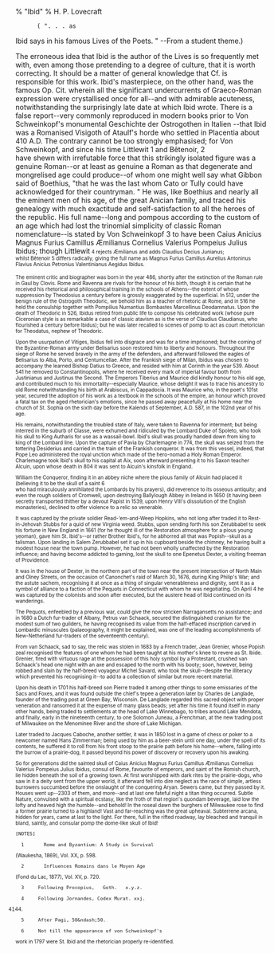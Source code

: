 % "Ibid" 
%  H. P. Lovecraft

        

  

          ( ". . . as
Ibid says in his famous   Lives of the Poets.   "  --From a student
theme.)              

The erroneous idea that Ibid is the author of the   Lives   is so frequently met with, even
among those pretending to a degree of culture, that it is worth correcting. It should be a matter
of general knowledge that Cf. is responsible for this work. Ibid's masterpiece, on the
other hand, was the famous   Op. Cit.   wherein all the significant undercurrents of Graeco-Roman
expression were crystallised once for all--and with admirable acuteness, notwithstanding
the surprisingly late date at which Ibid wrote. There is a false report--very commonly
reproduced in modern books prior to Von Schweinkopf's monumental   Geschichte der Ostrogothen
in Italien  --that Ibid was a Romanised Visigoth of Ataulf's horde who settled
in Placentia about 410 A.D. The contrary cannot be too strongly emphasised; for Von Schweinkopf,
and since his time Littlewit    1     and B&ecirc;tenoir,    2    
have shewn with irrefutable force that this strikingly isolated figure was a genuine Roman--or
at least as genuine a Roman as that degenerate and mongrelised age could produce--of whom
one might well say what Gibbon said of Boethius,  "that he was the last whom Cato or Tully
could have acknowledged for their countryman. " He was, like Boethius and nearly all the
eminent men of his age, of the great Anician family, and traced his genealogy with much exactitude
and self-satisfaction to all the heroes of the republic. His full name--long and pompous
according to the custom of an age which had lost the trinomial simplicity of classic Roman nomenclature--is
stated by Von Schweinkopf    3     to have been Caius Anicius Magnus
Furius Camillus &AElig;milianus Cornelius Valerius Pompeius Julius Ibidus; though Littlewit<font
size="-2">  4     rejects   &AElig;milianus   and adds   Claudius Decius Junianus;  
whilst B&ecirc;tenoir    5     differs radically, giving the full
name as Magnus Furius Camillus Aurelius Antoninus Flavius Anicius Petronius Valentinianus Aegidus
Ibidus.  

  The eminent critic and biographer was born in the year 486, shortly after the
extinction of the Roman rule in Gaul by Clovis. Rome and Ravenna are rivals for the honour of
his birth, though it is certain that he received his rhetorical and philosophical training in
the schools of Athens--the extent of whose suppression by Theodosius a century before is
grossly exaggerated by the superficial. In 512, under the benign rule of the Ostrogoth Theodoric,
we behold him as a teacher of rhetoric at Rome, and in 516 he held the consulship together with
Pompilius Numantius Bombastes Marcellinus Deodamnatus. Upon the death of Theodoric in 526, Ibidus
retired from public life to compose his celebrated work (whose pure Ciceronian style is as remarkable
a case of classic atavism as is the verse of Claudius Claudianus, who flourished a century before
Ibidus); but he was later recalled to scenes of pomp to act as court rhetorician for Theodatus,
nephew of Theodoric.  

  Upon the usurpation of Vitiges, Ibidus fell into disgrace and was for a time
imprisoned; but the coming of the Byzantine-Roman army under Belisarius soon restored him to
liberty and honours. Throughout the siege of Rome he served bravely in the army of the defenders,
and afterward followed the eagles of Belisarius to Alba, Porto, and Centumcellae. After the
Frankish siege of Milan, Ibidus was chosen to accompany the learned Bishop Datius to Greece,
and resided with him at Corinth in the year 539. About 541 he removed to Constantinopolis, where
he received every mark of imperial favour both from Justinianus and Justinus the Second. The
Emperors Tiberius and Maurice did kindly honour to his old age, and contributed much to his
immortality--especially Maurice, whose delight it was to trace his ancestry to old Rome
notwithstanding his birth at Arabiscus, in Cappadocia. It was Maurice who, in the poet's
101st year, secured the adoption of his work as a textbook in the schools of the empire, an
honour which proved a fatal tax on the aged rhetorician's emotions, since he passed away
peacefully at his home near the church of St. Sophia on the sixth day before the Kalends of
September, A.D. 587, in the 102nd year of his age.  

  His remains, notwithstanding the troubled state of Italy, were taken to Ravenna
for interment; but being interred in the suburb of Classe, were exhumed and ridiculed by the
Lombard Duke of Spoleto, who took his skull to King Autharis for use as a wassail-bowl. Ibid's
skull was proudly handed down from king to king of the Lombard line. Upon the capture of Pavia
by Charlemagne in 774, the skull was seized from the tottering Desiderius and carried in the
train of the Frankish conqueror. It was from this vessel, indeed, that Pope Leo administered
the royal unction which made of the hero-nomad a Holy Roman Emperor. Charlemagne took Ibid's
skull to his capital at Aix, soon afterward presenting it to his Saxon teacher Alcuin, upon
whose death in 804 it was sent to Alcuin's kinsfolk in England.  

  William the Conqueror, finding it in an abbey niche where the pious family
of Alcuin had placed it (believing it to be the skull of a saint    6    
who had miraculously annihilated the Lombards by his prayers), did reverence to its osseous
antiquity; and even the rough soldiers of Cromwell, upon destroying Ballylough Abbey in Ireland
in 1650 (it having been secretly transported thither by a devout Papist in 1539, upon Henry
VIII's dissolution of the English monasteries), declined to offer violence to a relic
so venerable.  

  It was captured by the private soldier Read-'em-and-Weep Hopkins, who
not long after traded it to Rest-in-Jehovah Stubbs for a quid of new Virginia weed. Stubbs,
upon sending forth his son Zerubbabel to seek his fortune in New England in 1661 (for he thought
ill of the Restoration atmosphere for a pious young yeoman), gave him St. Ibid's--or
rather Brother Ibid's, for he abhorred all that was Popish--skull as a talisman.
Upon landing in Salem Zerubbabel set it up in his cupboard beside the chimney, he having built
a modest house near the town pump. However, he had not been wholly unaffected by the Restoration
influence; and having become addicted to gaming, lost the skull to one Epenetus Dexter, a visiting
freeman of Providence.  

  It was in the house of Dexter, in the northern part of the town near the present
intersection of North Main and Olney Streets, on the occasion of Canonchet's raid of March
30, 1676, during King Philip's War; and the astute sachem, recognising it at once as a
thing of singular venerableness and dignity, sent it as a symbol of alliance to a faction of
the Pequots in Connecticut with whom he was negotiating. On April 4 he was captured by the colonists
and soon after executed, but the austere head of Ibid continued on its wanderings.  

  The Pequots, enfeebled by a previous war, could give the now stricken Narragansetts
no assistance; and in 1680 a Dutch fur-trader of Albany, Petrus van Schaack, secured the distinguished
cranium for the modest sum of two guilders, he having recognised its value from the half-effaced
inscription carved in Lombardic minuscules (palaeography, it might be explained, was one of
the leading accomplishments of New-Netherland fur-traders of the seventeenth century).  

          

  From van Schaack, sad to say, the relic was stolen in 1683 by a French trader,
Jean Grenier, whose Popish zeal recognised the features of one whom he had been taught at his
mother's knee to revere as St. Ibide. Grenier, fired with virtuous rage at the possession
of this holy symbol by a Protestant, crushed van Schaack's head one night with an axe
and escaped to the north with his booty; soon, however, being robbed and slain by the half-breed
voyageur Michel Savard, who took the skull--despite the illiteracy which prevented his
recognising it--to add to a collection of similar but more recent material.  

  Upon his death in 1701 his half-breed son Pierre traded it among other things
to some emissaries of the Sacs and Foxes, and it was found outside the chief's tepee a
generation later by Charles de Langlade, founder of the trading post at Green Bay, Wisconsin.
De Langlade regarded this sacred object with proper veneration and ransomed it at the expense
of many glass beads; yet after his time it found itself in many other hands, being traded to
settlements at the head of Lake Winnebago, to tribes around Lake Mendota, and finally, early
in the nineteenth century, to one Solomon Juneau, a Frenchman, at the new trading post of Milwaukee
on the Menominee River and the shore of Lake Michigan.  

  Later traded to Jacques Caboche, another settler, it was in 1850 lost in a
game of chess or poker to a newcomer named Hans Zimmerman; being used by him as a beer-stein
until one day, under the spell of its contents, he suffered it to roll from his front stoop
to the prairie path before his home--where, falling into the burrow of a prairie-dog, it
passed beyond his power of discovery or recovery upon his awaking.  

  So for generations did the sainted skull of Caius Anicius Magnus Furius Camillus
&AElig;milianus Cornelius Valerius Pompeius Julius Ibidus, consul of Rome, favourite of emperors,
and saint of the Romish church, lie hidden beneath the soil of a growing town. At first worshipped
with dark rites by the prairie-dogs, who saw in it a deity sent from the upper world, it afterward
fell into dire neglect as the race of simple, artless burrowers succumbed before the onslaught
of the conquering Aryan. Sewers came, but they passed by it. Houses went up--2303 of them,
and more--and at last one fateful night a titan thing occurred. Subtle Nature, convulsed
with a spiritual ecstasy, like the froth of that region's quondam beverage, laid low the
lofty and heaved high the humble--and behold! In the roseal dawn the burghers of Milwaukee
rose to find a former prairie turned to a highland! Vast and far-reaching was the great upheaval.
Subterrene arcana, hidden for years, came at last to the light. For there, full in the rifted
roadway, lay bleached and tranquil in bland, saintly, and consular pomp the dome-like skull
of Ibid!  

    [NOTES]    

      1       Rome and Byzantium: A Study in Survival  
(Waukesha, 1869), Vol. XX, p. 598.  

      2       Influences Romains dans le Moyen Age  
(Fond du Lac, 1877), Vol. XV, p. 720.  

      3     Following Procopius,   Goth.   x.y.z.  

      4     Following Jornandes, Codex Murat. xxj.
4144.  

      5     After Pagi, 50&ndash;50.  

      6     Not till the appearance of von Schweinkopf's
work in 1797 were St. Ibid and the rhetorician properly re-identified.  
